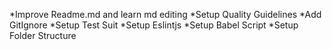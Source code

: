 *Improve Readme.md and learn md editing
*Setup  Quality Guidelines
*Add GitIgnore
*Setup Test Suit
*Setup Eslintjs
*Setup Babel Script
*Setup Folder Structure